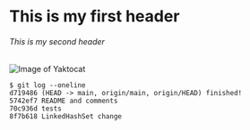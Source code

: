 # This is my first header

###### This is my second header

![Image of Yaktocat](https://octodex.github.com/images/yaktocat.png)

```
$ git log --oneline
d719486 (HEAD -> main, origin/main, origin/HEAD) finished!
5742ef7 README and comments
70c936d tests
8f7b618 LinkedHashSet change
```
